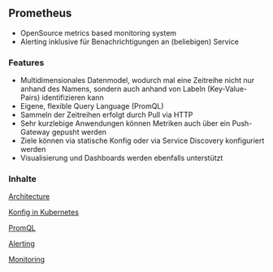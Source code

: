 ## Prometheus

- OpenSource metrics based monitoring system
- Alerting inklusive für Benachrichtigungen an (beliebigen) Service

### Features

- Multidimensionales Datenmodel, wodurch mal eine Zeitreihe nicht nur anhand des Namens, sondern auch anhand von Labeln (Key-Value-Pairs) identifizieren kann
- Eigene, flexible Query Language (PromQL)
- Sammeln der Zeitreihen erfolgt durch Pull via HTTP
- Sehr kurzlebige Anwendungen können Metriken auch über ein Push-Gateway gepusht werden
- Ziele können via statische Konfig oder via Service Discovery konfiguriert werden
- Visualisierung und Dashboards werden ebenfalls unterstützt

### Inhalte

[Architecture](architecture.html)

[Konfig in Kubernetes](kubernetes-config.html)

[PromQL](promql.html)

[Alerting](alerting.html)

[Monitoring](monitoring.html)
